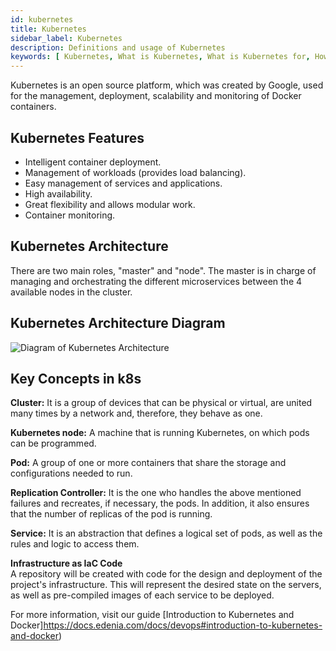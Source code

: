 ```yaml
---
id: kubernetes
title: Kubernetes
sidebar_label: Kubernetes
description: Definitions and usage of Kubernetes
keywords: [ Kubernetes, What is Kubernetes, What is Kubernetes for, How to use Kubernetes, How to write Kubernetes, Kubernetes Guide, Kubernetes Commands ]
---
```


Kubernetes is an open source platform, which was created by Google, used for the management, deployment, scalability and monitoring of Docker containers. 

## Kubernetes Features

- Intelligent container deployment.
- Management of workloads (provides load balancing).
- Easy management of services and applications.
- High availability.
- Great flexibility and allows modular work.
- Container monitoring.

## Kubernetes Architecture

There are two main roles, "master" and "node". The master is in charge of managing and orchestrating the different microservices between the 4 available nodes in the cluster.

## Kubernetes Architecture Diagram

![Diagram of Kubernetes Architecture](https://user-images.githubusercontent.com/5632966/107062957-724c5c00-679f-11eb-88f0-fb4b884785ab.png)

## Key Concepts in k8s

**Cluster:** It is a group of devices that can be physical or virtual, are united many times by a network and, therefore, they behave as one.

**Kubernetes node:** A machine that is running Kubernetes, on which pods can be programmed.

**Pod:** A group of one or more containers that share the storage and configurations needed to run.

**Replication Controller:** It is the one who handles the above mentioned failures and recreates, if necessary, the pods. In addition, it also ensures that the number of replicas of the pod is running.

**Service:** It is an abstraction that defines a logical set of pods, as well as the rules and logic to access them.

**Infrastructure as IaC Code**  
A repository will be created with code for the design and deployment of the project's infrastructure. This will represent the desired state on the servers, as well as pre-compiled images of each service to be deployed.

For more information, visit our guide [Introduction to Kubernetes and Docker]https://docs.edenia.com/docs/devops#introduction-to-kubernetes-and-docker)
